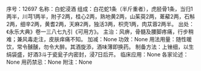 序号：12697
名称：白蛇浸酒
组成：白花蛇1条（半斤重者），虎胫骨1条，当归1两半，川芎1两半，附子2两，桂心2两，熟地黄2两，山茱萸2两，萆薢2两，石斛2两，细辛2两，黄耆2两，天麻2两，独活3两，枳壳1两，肉苁蓉2两半。
出处：《永乐大典》卷一三八七九引《可用方》。
主治：风痹，骨髓及腰脚疼痛，行步稍难；兼风毒走注，皮肤痒痛不知。
加减：None
功效：None
用法用量：随性暖饮，常令醺醺，勿令大醉。其酒旋添，酒味薄即换药。
制备方法：上锉细，以生绢袋盛，好酒3斗于瓷瓮子内密封，浸7日后开。
临床应用：None
各家论述：None
用药禁忌：None
附注：None
